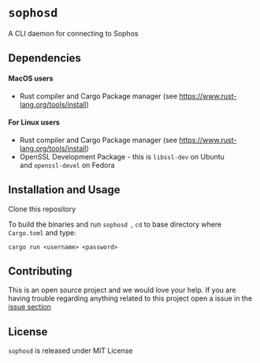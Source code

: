 # `sophosd`

A CLI daemon for connecting to Sophos

## Dependencies

#### MacOS users
* Rust compiler and Cargo Package manager (see https://www.rust-lang.org/tools/install)

#### For Linux users
* Rust compiler and Cargo Package manager (see https://www.rust-lang.org/tools/install)
* OpenSSL Development Package - this is `libssl-dev` on Ubuntu and `openssl-devel` on Fedora

## Installation and Usage

Clone this repository

To build the binaries and run ```sophosd ```, `cd` to base directory where `Cargo.toml` and type:

``` cargo run <username> <password> ```

## Contributing

This is an open source project and we would love your help. If you are having trouble regarding anything related to this project open a issue in the [issue section](github.com/ryzokuken/sophosd/issues)

## License

```sophosd``` is released under MIT License
